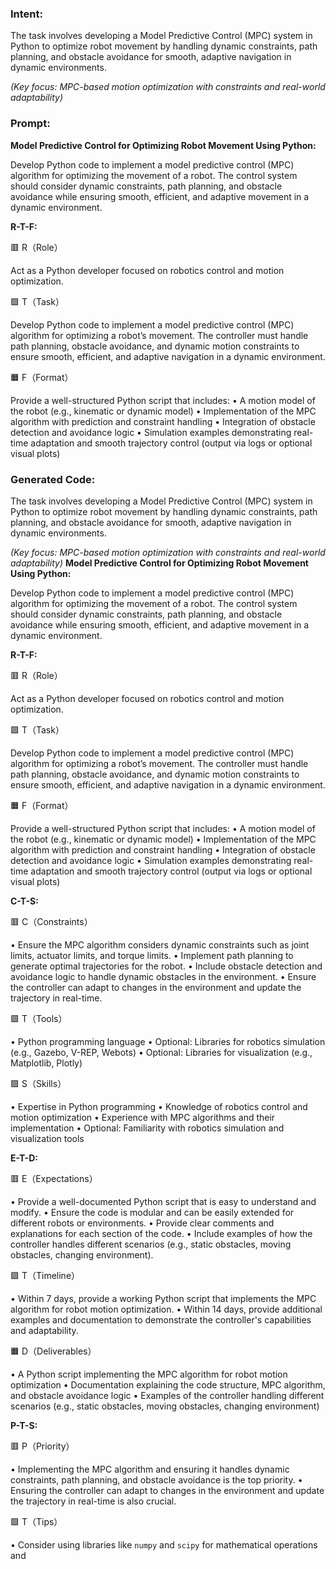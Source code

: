 ### Intent:
The task involves developing a Model Predictive Control (MPC) system in Python to optimize robot movement by handling dynamic constraints, path planning, and obstacle avoidance for smooth, adaptive navigation in dynamic environments.  

*(Key focus: MPC-based motion optimization with constraints and real-world adaptability)*

### Prompt:
**Model Predictive Control for Optimizing Robot Movement Using Python:**

Develop Python code to implement a model predictive control (MPC) algorithm for optimizing the movement of a robot. The control system should consider dynamic constraints, path planning, and obstacle avoidance while ensuring smooth, efficient, and adaptive movement in a dynamic environment.

**R-T-F:**

🟥 R（Role）

Act as a Python developer focused on robotics control and motion optimization.

🟩 T（Task）

Develop Python code to implement a model predictive control (MPC) algorithm for optimizing a robot’s movement. The controller must handle path planning, obstacle avoidance, and dynamic motion constraints to ensure smooth, efficient, and adaptive navigation in a dynamic environment.

🟧 F（Format）

Provide a well-structured Python script that includes:
	•	A motion model of the robot (e.g., kinematic or dynamic model)
	•	Implementation of the MPC algorithm with prediction and constraint handling
	•	Integration of obstacle detection and avoidance logic
	•	Simulation examples demonstrating real-time adaptation and smooth trajectory control (output via logs or optional visual plots)

### Generated Code:
The task involves developing a Model Predictive Control (MPC) system in Python to optimize robot movement by handling dynamic constraints, path planning, and obstacle avoidance for smooth, adaptive navigation in dynamic environments.  

*(Key focus: MPC-based motion optimization with constraints and real-world adaptability)*
**Model Predictive Control for Optimizing Robot Movement Using Python:**

Develop Python code to implement a model predictive control (MPC) algorithm for optimizing the movement of a robot. The control system should consider dynamic constraints, path planning, and obstacle avoidance while ensuring smooth, efficient, and adaptive movement in a dynamic environment.

**R-T-F:**

🟥 R（Role）

Act as a Python developer focused on robotics control and motion optimization.

🟩 T（Task）

Develop Python code to implement a model predictive control (MPC) algorithm for optimizing a robot’s movement. The controller must handle path planning, obstacle avoidance, and dynamic motion constraints to ensure smooth, efficient, and adaptive navigation in a dynamic environment.

🟧 F（Format）

Provide a well-structured Python script that includes:
	•	A motion model of the robot (e.g., kinematic or dynamic model)
	•	Implementation of the MPC algorithm with prediction and constraint handling
	•	Integration of obstacle detection and avoidance logic
	•	Simulation examples demonstrating real-time adaptation and smooth trajectory control (output via logs or optional visual plots) 

**C-T-S:**

🟥 C（Constraints）

•	Ensure the MPC algorithm considers dynamic constraints such as joint limits, actuator limits, and torque limits.
•	Implement path planning to generate optimal trajectories for the robot.
•	Include obstacle detection and avoidance logic to handle dynamic obstacles in the environment.
•	Ensure the controller can adapt to changes in the environment and update the trajectory in real-time.

🟩 T（Tools）

•	Python programming language
•	Optional: Libraries for robotics simulation (e.g., Gazebo, V-REP, Webots)
•	Optional: Libraries for visualization (e.g., Matplotlib, Plotly)

🟩 S（Skills）

•	Expertise in Python programming
•	Knowledge of robotics control and motion optimization
•	Experience with MPC algorithms and their implementation
•	Optional: Familiarity with robotics simulation and visualization tools

**E-T-D:**

🟥 E（Expectations）

•	Provide a well-documented Python script that is easy to understand and modify.
•	Ensure the code is modular and can be easily extended for different robots or environments.
•	Provide clear comments and explanations for each section of the code.
•	Include examples of how the controller handles different scenarios (e.g., static obstacles, moving obstacles, changing environment).

🟩 T（Timeline）

•	Within 7 days, provide a working Python script that implements the MPC algorithm for robot motion optimization.
•	Within 14 days, provide additional examples and documentation to demonstrate the controller's capabilities and adaptability.

🟧 D（Deliverables）

•	A Python script implementing the MPC algorithm for robot motion optimization
•	Documentation explaining the code structure, MPC algorithm, and obstacle avoidance logic
•	Examples of the controller handling different scenarios (e.g., static obstacles, moving obstacles, changing environment)

**P-T-S:**

🟥 P（Priority）

•	Implementing the MPC algorithm and ensuring it handles dynamic constraints, path planning, and obstacle avoidance is the top priority.
•	Ensuring the controller can adapt to changes in the environment and update the trajectory in real-time is also crucial.

🟩 T（Tips）

•	Consider using libraries like `numpy` and `scipy` for mathematical operations and
